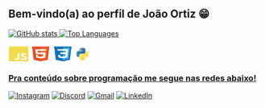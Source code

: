## Bem-vindo(a) ao perfil de João Ortiz 😁

 <div>
   <a href="https://github.com/otzjoao">
   <img height="180em" alt="GitHub stats" src="https://github-readme-stats.vercel.app/api?username=otzjoao&show_icons=true&theme=dark&include_all_commits=true&count_private=true"/>
   <img height="180em" alt="Top Languages" src="https://github-readme-stats.vercel.app/api/top-langs/?username=otzjoao&layout=compact&langs_count=6&theme=dark"/>
</div>

<div style="display: inline-block;"><br>
  <img align="center" alt="Js" height="30" width="40" src="https://raw.githubusercontent.com/devicons/devicon/master/icons/javascript/javascript-plain.svg">
  <img align="center" alt="HTML" height="30" width="40" src="https://raw.githubusercontent.com/devicons/devicon/master/icons/html5/html5-original.svg">
  <img align="center" alt="CSS" height="30" width="40" src="https://raw.githubusercontent.com/devicons/devicon/master/icons/css3/css3-original.svg">
  <img align="center" alt="Python" height="30" whidth="40" src="https://raw.githubusercontent.com/devicons/devicon/master/icons/python/python-original.svg">
</div>
 
<br>
 
### Pra conteúdo sobre programação me segue nas redes abaixo!
 
<div> 
 
  <a href="https://www.instagram.com/otzjoao/" target="_blank"><img alt="Instagram" src="https://img.shields.io/badge/-Instagram-%23E4405F?style=for-the-badge&logo=instagram&logoColor=white" target="_blank"></a>
  <a href="https://discord.gg/sY5UTYVZ" target="_blank"><img alt="Discord" src="https://img.shields.io/badge/Discord-7289DA?style=for-the-badge&logo=discord&logoColor=white" target="_blank"></a>
  <a href = "mailto:ortizjoaovictor@gmail.com"><img alt="Gmail" src="https://img.shields.io/badge/-Gmail-%23333?style=for-the-badge&logo=gmail&logoColor=white" target="_blank"></a>
  <a href="https://www.linkedin.com/in/otzjoao/" target="_blank"><img alt="LinkedIn" src="https://img.shields.io/badge/-LinkedIn-%230077B5?style=for-the-badge&logo=linkedin&logoColor=white" target="_blank"></a>
</div>
